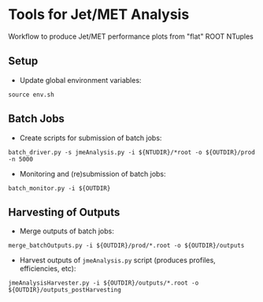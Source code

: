 # Tools for Jet/MET Analysis

Workflow to produce Jet/MET performance plots from "flat" ROOT NTuples

## Setup

* Update global environment variables:
```
source env.sh
```

## Batch Jobs

* Create scripts for submission of batch jobs:
```
batch_driver.py -s jmeAnalysis.py -i ${NTUDIR}/*root -o ${OUTDIR}/prod -n 5000
```

* Monitoring and (re)submission of batch jobs:
```
batch_monitor.py -i ${OUTDIR}
```

## Harvesting of Outputs

* Merge outputs of batch jobs:
```
merge_batchOutputs.py -i ${OUTDIR}/prod/*.root -o ${OUTDIR}/outputs
```

* Harvest outputs of `jmeAnalysis.py` script (produces profiles, efficiencies, etc):
```
jmeAnalysisHarvester.py -i ${OUTDIR}/outputs/*.root -o ${OUTDIR}/outputs_postHarvesting
```
